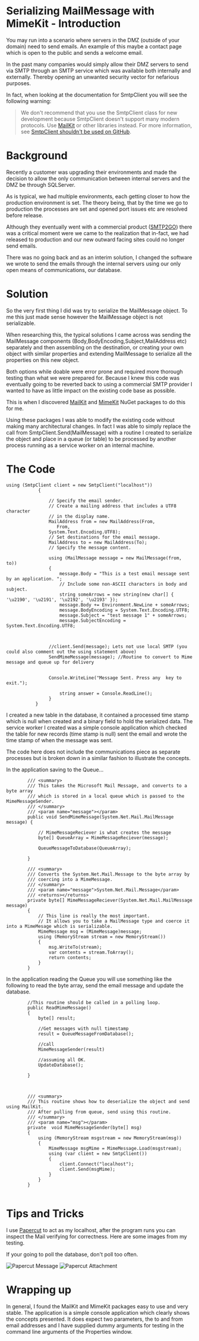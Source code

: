# Serializing MailMessage with MimeKit - Introduction

You may run into a scenario where servers in the DMZ (outside of your domain) need to send emails.
An example of this maybe a contact page which is open to the public and sends a welcome email.

In the past many companies would simply allow their DMZ servers to send via SMTP through an SMTP service which was available both internally and externally. Thereby opening an unwanted security vector for nefarious purposes.

In fact, when looking at the documentation for SmtpClient you will see the following warning:
> We don't recommend that you use the SmtpClient class for new development because SmtpClient doesn't support many modern protocols. Use [MailKit](https://github.com/jstedfast/MailKit) or other libraries instead. For more information, see [SmtpClient shouldn't be used on GitHub](https://github.com/dotnet/platform-compat/blob/master/docs/DE0005.md).


# Background
Recently a customer was upgrading their environments and made the decision to allow the only communication between internal servers and the DMZ be through SQLServer.


As is typical, we had multiple environments, each getting closer to how the production environment is set. The theory being, that by the time we go to production the processes are set and opened port issues etc are resolved before release. 

Although they eventually went with a commercial product ([SMTP2GO](https://SMTP2GO.com)) there was a critical moment were we came to the realization that in-fact, we had released to production and our new outward facing sites could no longer send emails.

There was no going back and as an interim solution, I changed the software we wrote to send the emails through the internal servers using our only open means of communications, our database.

# Solution
So the very first thing I did was try to serialize the MailMessage object. To me this just made sense however the MailMessage object is not serializable.

When researching this, the typical solutions I came across was sending the MailMessage components (Body,BodyEncoding,Subject,MailAddress etc) separately and then assembling on the destination, or creating your own object with similar properties and extending MailMessage to serialize all the properties on this new object.

Both options while doable were error prone and required more thorough testing than what we were prepared for. Because I knew this code was eventually going to be reverted back to using a commercial SMTP provider I wanted to have as little impact on the existing code base as possible.

This is when I discovered [MailKit](https://www.nuget.org/packages/MailKit/) and [MimeKit](https://www.nuget.org/packages/MimeKit/) NuGet packages to do this for me.

Using these packages I was able to modify the existing code without making many architectural changes. In fact I was able to simply replace the call from SmtpClient.Send(MailMessage) with a routine I created to serialize the object and place in a queue (or table) to be processed by another process running as a service worker on an internal machine.

# The Code

```
using (SmtpClient client = new SmtpClient("localhost"))
            {

                // Specify the email sender.
                // Create a mailing address that includes a UTF8 character
                // in the display name.
                MailAddress from = new MailAddress(From,
                   From,
                System.Text.Encoding.UTF8);
                // Set destinations for the email message.
                MailAddress to = new MailAddress(To);
                // Specify the message content.

                using (MailMessage message = new MailMessage(from, to))
                {
                    message.Body = "This is a test email message sent by an application. ";
                    // Include some non-ASCII characters in body and subject.
                    string someArrows = new string(new char[] { '\u2190', '\u2191', '\u2192', '\u2193' });
                    message.Body += Environment.NewLine + someArrows;
                    message.BodyEncoding = System.Text.Encoding.UTF8;
                    message.Subject = "test message 1" + someArrows;
                    message.SubjectEncoding = System.Text.Encoding.UTF8;



                //client.Send(message); Lets not use local SMTP (you could also comment out the using statement above)
                SendMimeMessage(message); //Routine to convert to Mime message and queue up for delivery


                Console.WriteLine("Message Sent. Press any  key to exit.");

                    string answer = Console.ReadLine();
                }
           } 

```

I created a new table in the database, it contained a processed time stamp which is null when created and a binary field to hold the serialized data. The service worker I created was a simple console application which checked the table for new records (time stamp is null) sent the email and wrote the time stamp of when the message was sent.

The code here does not include the communications piece as separate processes but is broken down in a similar fashion to illustrate the concepts.

In the application saving to the Queue...
```
        /// <summary>
        /// This takes the Microsoft Mail Message, and converts to a byte array
        /// which is stored in a local queue which is passed to the MimeMessageSender.
        /// </summary>
        /// <param name="message"></param>
        public void SendMimeMessage(System.Net.Mail.MailMessage message) {

            // MimeMessageReciever is what creates the message
            byte[] QueueArray = MimeMessageReciever(message);

            QueueMessageToDatabase(QueueArray);

        }

        /// <summary>
        /// Converts the System.Net.Mail.Message to the byte array by
        /// coercing into a MimeMessage.
        /// </summary>
        /// <param name="message">System.Net.Mail.Message</param>
        /// <returns></returns>
        private byte[] MimeMessageReciever(System.Net.Mail.MailMessage message)
        {
            // This line is really the most important.
            // It allows you to take a MailMessage type and coerce it into a MimeMesage which is serializable.
            MimeMessage msg = (MimeMessage)message;
            using (MemoryStream stream = new MemoryStream())
            {
                msg.WriteTo(stream);
                var contents = stream.ToArray();
                return contents;
            }
        }
```

In the application reading the Queue you will use something like the following to read the byte array, 
send the email message and update the database.

```
        //This routine should be called in a polling loop.
        public ReadMimeMessage()
        {
            byte[] result;            
            
            //Get messages with null timestamp
            result = QueueMessageFromDatabase();

            //call 
            MimeMessageSender(result)

            //assuming all OK.
            UpdateDatabase();

        }



        /// <summary>
        /// This routine shows how to deserialize the object and send using MailKit.
        /// After pulling from queue, send using this routine.
        /// </summary>
        /// <param name="msg"></param>
        private  void MimeMessageSender(byte[] msg)
        {
            using (MemoryStream msgstream = new MemoryStream(msg))
            {
                MimeMessage msgMime = MimeMessage.Load(msgstream);
                using (var client = new SmtpClient())
                {
                    client.Connect("localhost");
                    client.Send(msgMime);
                }
            }
        }


```
# Tips and Tricks
I use [Papercut](https://github.com/ChangemakerStudios/Papercut) 
to act as my localhost, after the program runs you can inspect the Mail verifying for correctness. Here are some images from my testing.

If your going to poll the database, don't poll too often.


![Papercut Message](EmailMsg.jpg)
![Papercut Attachment](EmailMsgAttachment.jpg)


# Wrapping up
In general, I found the MailKit and MimeKit packages easy to use and very stable.
The application is a simple console application which clearly shows the concepts presented.
It does expect two parameters, the to and from email addresses and I have supplied dummy arguments for testing in the command line arguments of the Properties window.
